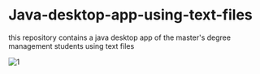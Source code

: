 # Java-desktop-app-using-text-files
this repository contains a java desktop app  of the master's degree management students using text files

![1](https://user-images.githubusercontent.com/73043268/145893793-0f6b8003-810a-42a8-ae37-7ea3023948b5.PNG)
